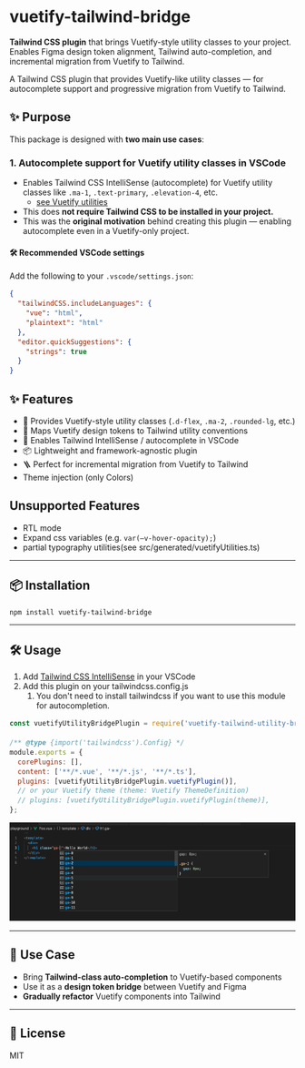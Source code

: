 # vuetify-tailwind-bridge

**Tailwind CSS plugin** that brings Vuetify-style utility classes to your project.  
Enables Figma design token alignment, Tailwind auto-completion, and incremental migration from Vuetify to Tailwind.

A Tailwind CSS plugin that provides Vuetify-like utility classes — for autocomplete support and progressive migration from Vuetify to Tailwind.

## ✨ Purpose

This package is designed with **two main use cases**:

### 1. Autocomplete support for Vuetify utility classes in VSCode

- Enables Tailwind CSS IntelliSense (autocomplete) for Vuetify utility classes like `.ma-1`, `.text-primary`, `.elevation-4`, etc.
  - [see Vuetify utilities](https://vuetifyjs.com/en/styles/borders/#usage)
- This does **not require Tailwind CSS to be installed in your project.**
- This was the **original motivation** behind creating this plugin — enabling autocomplete even in a Vuetify-only project.

#### 🛠 Recommended VSCode settings

Add the following to your `.vscode/settings.json`:

```json
{
  "tailwindCSS.includeLanguages": {
    "vue": "html",
    "plaintext": "html"
  },
  "editor.quickSuggestions": {
    "strings": true
  }
}
```

## ✨ Features

- 🔧 Provides Vuetify-style utility classes (`.d-flex`, `.ma-2`, `.rounded-lg`, etc.)
- 🎨 Maps Vuetify design tokens to Tailwind utility conventions
- 🧩 Enables Tailwind IntelliSense / autocomplete in VSCode
- 📦 Lightweight and framework-agnostic plugin
- 🪜 Perfect for incremental migration from Vuetify to Tailwind
- Theme injection (only Colors)

## Unsupported Features

- RTL mode
- Expand css variables (e.g. `var(–v-hover-opacity);`)
- partial typography utilities(see src/generated/vuetifyUtilities.ts)

---

## 📦 Installation

```bash
npm install vuetify-tailwind-bridge
```

---

## 🛠 Usage

1. Add [Tailwind CSS IntelliSense](https://marketplace.visualstudio.com/items?itemName=bradlc.vscode-tailwindcss) in your VSCode
2. Add this plugin on your tailwindcss.config.js
   1. You don't need to install tailwindcss if you want to use this module for autocompletion.

```js
const vuetifyUtilityBridgePlugin = require('vuetify-tailwind-utility-bridge');

/** @type {import('tailwindcss').Config} */
module.exports = {
  corePlugins: [],
  content: ['**/*.vue', '**/*.js', '**/*.ts'],
  plugins: [vuetifyUtilityBridgePlugin.vuetifyPlugin()],
  // or your Vuetify theme (theme: Vuetify ThemeDefinition)
  // plugins: [vuetifyUtilityBridgePlugin.vuetifyPlugin(theme)],
};
```

![](image/2025-05-19-14-57-37.png)

---

## 🚀 Use Case

- Bring **Tailwind-class auto-completion** to Vuetify-based components
- Use it as a **design token bridge** between Vuetify and Figma
- **Gradually refactor** Vuetify components into Tailwind

---

## 📄 License

MIT
